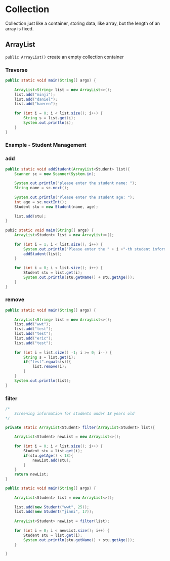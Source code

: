 # Collection

Collection just like a container, storing data, like array, but the length of 
an array is fixed. 

## ArrayList

```public ArrayList()``` create an empty collection container

### Traverse

```java
public static void main(String[] args) {
    
    ArrayList<String> list = new ArrayList<>();
    list.add("minji");
    list.add("daniel");
    list.add("haeren");
    
    for (int i = 0; i < list.size(); i++) {
        String s = list.get(i);
        System.out.println(s);
    }
}
```

### Example - Student Management

### add 

```java
public static void addStudent(ArrayList<Student> list){
    Scanner sc = new Scanner(System.in);
    
    System.out.println("please enter the student name: ");
    String name = sc.next();
    
    System.out.println("Please enter the student age: ");
    int age = sc.nextInt();
    Student stu = new Student(name, age);
    
    list.add(stu);
}
    
pubic static void main(String[] args) {
    ArrayList<Student> list = new ArrayList<>();
    
    for (int i = 1; i < list.size(); i++) {
        System.out.println("Please enter the " + i +"-th student information");
        addStudent(list);
    }
    
    for (int i = 0; i < list.size(); i++) {
        Student stu = list.get(i);
        System.out.println(stu.getName() + stu.getAge());
    }
}
```

### remove

```java
public static void main(String[] args) {
    
    ArrayList<String> list = new ArrayList<>();
    list.add("wwt");
    list.add("test");
    list.add("test");
    list.add("eric");
    list.add("test");
    
    for (int i = list.size() -1; i >= 0; i--) {
        String s = list.get(i);
        if("test".equals(s)){
            list.remove(i);
        }
    }
    System.out.println(list);
}
```

### filter
```java
/*
    Screening information for students under 18 years old
*/

private static ArrayList<Student> filter(ArrayList<Student> list){
    
    ArrayList<Student> newList = new ArrayList<>();
    
    for (int i = 0; i < list.size(); i++) {
        Student stu = list.get(i);
        if(stu.getAge() < 18){
            newList.add(stu);
        }
    }
    return newList;
}

public static void main(String[] args) {
    
    ArrayList<Student> list = new ArrayList<>();
    
    list.add(new Student("wwt", 25));
    list.add(new Student("jinni", 17));
    
    ArrayList<Student> newList = filter(list);
    
    for (int i = 0; i < newList.size(); i++) {
        Student stu = list.get(i);
        System.out.println(stu.getName() + stu.getAge());
    }

}
```







